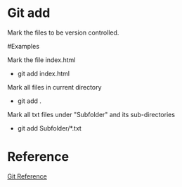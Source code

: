 # Git add

Mark the files to be version controlled.

#Examples

Mark the file index.html

- git add index.html

Mark all files in current directory

- git add .

Mark all txt files under "Subfolder" and its sub-directories

- git add Subfolder/\*.txt

# Reference

[Git Reference](http://git-scm.com/docs/git-add)